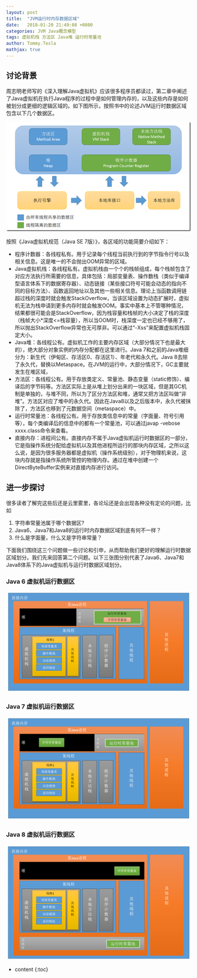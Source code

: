 ```yaml
---
layout: post
title:  "JVM运行时内存数据区域"
date:   2018-01-20 21:49:08 +0800
categories: JVM Java概念模型
tags: 虚拟机栈 方法区 Java堆 运行时常量池 
author: Tommy.Tesla
mathjax: true
---
```


## 讨论背景

周志明老师写的《深入理解Java虚拟机》应该很多程序员都读过，第二章中阐述了Java虚拟机在执行Java程序的过程中是如何管理内存的，以及这些内存是如何被划分成更细的逻辑区域的。如下图所示，按照书中的论述JVM运行时数据区域包含以下几个数据区。

![](/image/java-memory-parts/parts-in-book.png)

按照《Java虚拟机规范（Java SE 7版）》，各区域的功能简要介绍如下：
* 程序计数器：各线程私有。用于记录每个线程当前执行到的字节指令行号以及相关信息。这是唯一的不会抛出OOM异常的区域。
* Java虚拟机栈：各线程私有。虚拟机栈由一个个的栈帧组成，每个栈帧包含了对应方法执行所需要的信息，具体包括：局部变量表、操作数栈（类似于编译型语言体系下的数据寄存器）、动态链接（某些接口符号可能会动态的指向不同的目标方法）、函数返回地址以及其他一些相关信息。理论上当函数调用链超过栈的深度时就会触发StackOverflow，当该区域设置为动态扩展时，虚拟机无法为栈申请到更多内存时就会触发OOM。事实中基本上不管哪种情况，结果都很可能会是StackOverflow，因为栈容量和栈帧的大小决定了栈的深度（栈帧大小*深度<=栈容量），所以当OOM时，栈深度一定也已经不够用了，所以抛出StackOverflow异常也无可厚非。可以通过“-Xss”来配置虚拟机栈固定大小。
* Java堆：各线程公有。虚拟机工作的主要内存区域（大部分情况下也是最大的），绝大部分对象实例的内存分配都在这里进行。Java 7和之前的Java堆细分为：新生代（伊甸区、存活区0、存活区1）、年老代和永久代。Java 8去除了永久代，替换以Metaspace。在JVM的运行中，大部分情况下，GC主要就发生在堆区域，
* 方法区：各线程公有。用于存放类定义、常量池、静态变量（static修饰）、编译后的字节码等。方法区实际上是从堆上划分出来的一块区域，但是其GC机制是单独的，与堆不同，所以为了区分方法区和堆，通常又把方法区叫做“非堆”。方法区对应了堆中的永久代。因此在Java8以及之后版本中，永久代被抹除了，方法区也移到了元数据空间（metaspace）中。
* 运行时常量池：各线程公有。用于存放类信息中的常量（字面量、符号引用等），每个类编译后的信息中的都有一个常量池，可以通过javap -vebose xxxx.class命令来查看。
* 直接内存：进程间公有。直接内存不属于Java虚拟机运行时数据区的一部分，它是指操作系统分配给虚拟机以及其他进程所运行的那块内存区域，之所以这么说，是因为很多服务器都是虚拟机（操作系统级别），对于物理机来说，这块内存就是指操作系统所管控的物理内存。通过在堆中创建一个DirectByteBuffer实例来对直接内存进行访问。

## 进一步探讨

很多读者了解完这些后还是云里雾里，各论坛还是会出现各种没有定论的问题，比如
1. 字符串常量池属于哪个数据区?
2. Java6、Java7和Java8的运行时内存数据区域到底有何不一样？
3. 什么是字面量，什么又是字符串常量？

下面我们围绕这三个问题做一些讨论和引申，从而帮助我们更好的理解运行时数据区域划分。我们先来回答第二个问题。以下三张图分别代表了Java6、Java7和Java8体系下的Java虚拟机与运行时数据区域划分。
### Java 6 虚拟机运行数据区

![Java 6 内存数据区域划分](/image/java-memory-parts/java6.png)

### Java 7 虚拟机运行数据区

![Java 7 内存数据区域划分](/image/java-memory-parts/java7.png)

### Java 8 虚拟机运行数据区

![Java 8 内存数据区域划分](/image/java-memory-parts/java8.png)






* content
{:toc}
